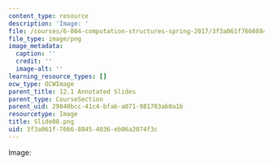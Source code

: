 ```yaml
---
content_type: resource
description: 'Image: '
file: /courses/6-004-computation-structures-spring-2017/3f3a061f766688454036eb06a2074f3c_Slide08.png
file_type: image/png
image_metadata:
  caption: ''
  credit: ''
  image-alt: ''
learning_resource_types: []
ocw_type: OCWImage
parent_title: 12.1 Annotated Slides
parent_type: CourseSection
parent_uid: 29840bcc-41c4-bfab-a071-981783ab0a1b
resourcetype: Image
title: Slide08.png
uid: 3f3a061f-7666-8845-4036-eb06a2074f3c
---
```

Image: 


